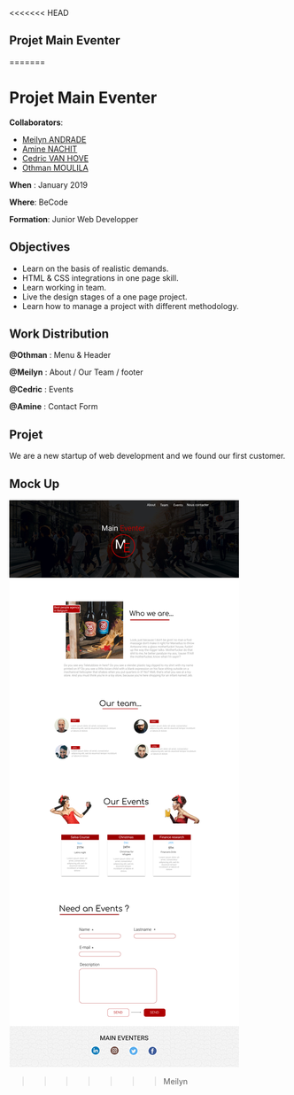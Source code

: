 <<<<<<< HEAD
## Projet Main Eventer
=======
# Projet Main Eventer

**Collaborators**: 

* [Meilyn ANDRADE](https://github.com/Meilyn)
* [Amine NACHIT](https://github.com/webmaster83)
* [Cedric VAN HOVE](https://github.com/cevaho)
* [Othman MOULILA](https://github.com/luffy1140/)

**When** : January 2019

**Where**: BeCode

**Formation**: Junior Web Developper

## Objectives

* Learn on the basis of realistic demands.
* HTML & CSS integrations in one page skill.
* Learn working in team.
* Live the design stages of a one page project.
* Learn how to manage a project with different methodology.

## Work Distribution 

**@Othman** : Menu & Header

**@Meilyn** : About / Our Team / footer

**@Cedric** : Events

**@Amine** : Contact Form

## Projet 

We are a new startup of web development and we found our first customer.


## Mock Up 
![maquette](img/Maquette.jpg)


>>>>>>> Meilyn
